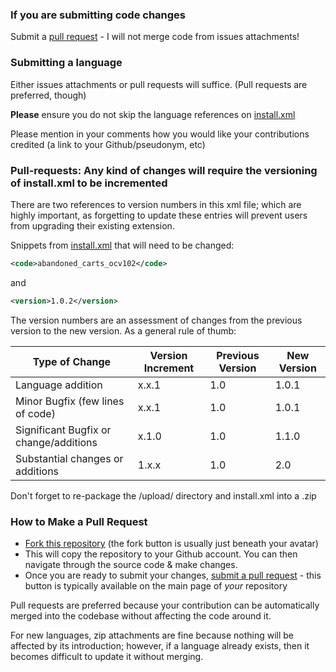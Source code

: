### If you are submitting code changes ###
Submit a [pull request](../../pulls) - I will not merge code from issues attachments!

### Submitting a language  ###
Either issues attachments or pull requests will suffice.  (Pull requests are preferred, though)

**Please** ensure you do not skip the language references on [install.xml](install.xml)

Please mention in your comments how you would like your contributions credited (a link to your Github/pseudonym, etc)

### Pull-requests: Any kind of changes will require the versioning of install.xml to be incremented ###
There are two references to version numbers in this xml file; which are highly important, as forgetting to update these entries will prevent users from upgrading their existing extension.

Snippets from [install.xml](install.xml) that will need to be changed:
```xml
<code>abandoned_carts_ocv102</code>
```
and
```xml
<version>1.0.2</version>
```
The version numbers are an assessment of changes from the previous version to the new version.  As a general rule of thumb:

| Type of Change  | Version Increment | Previous Version | New Version |
| ------------- | ------------- | ------------- | ------------- |
| Language addition  | x.x.1  | 1.0 | 1.0.1 |
| Minor Bugfix (few lines of code)  | x.x.1  | 1.0 | 1.0.1 |
| Significant Bugfix or change/additions  | x.1.0  | 1.0 | 1.1.0 |
| Substantial changes or additions  | 1.x.x | 1.0 | 2.0 |

Don't forget to re-package the /upload/ directory and install.xml into a .zip

### How to Make a Pull Request ###

* [Fork this repository](abandoned-carts-opencart) (the fork button is usually just beneath your avatar)
* This will copy the repository to your Github account. You can then navigate through the source code & make changes.
* Once you are ready to submit your changes, [submit a pull request](https://help.github.com/articles/creating-a-pull-request-from-a-fork/) - this button is typically available on the main page of *your* repository

Pull requests are preferred because your contribution can be automatically merged into the codebase without affecting the code around it.

For new languages, zip attachments are fine because nothing will be affected by its introduction; however, if a language already exists, then it becomes difficult to update it without merging.
